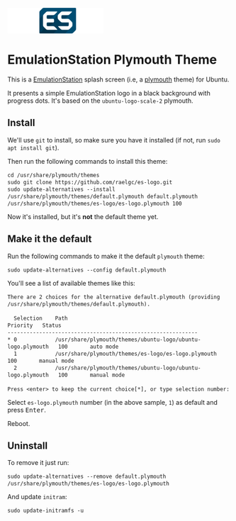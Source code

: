 ![es-logo.png](es-logo.png) 

# EmulationStation Plymouth Theme

This is a [EmulationStation](https://github.com/RetroPie/EmulationStation) splash screen (i.e, a [plymouth](https://wiki.ubuntu.com/Plymouth) theme) for Ubuntu.

It presents a simple EmulationStation logo in a black background with progress dots. It's based on the `ubuntu-logo-scale-2` plymouth.

## Install

We'll use `git` to install, so make sure you have it installed (if not, run `sudo apt install git`).

Then run the following commands to install this theme:

    cd /usr/share/plymouth/themes
    sudo git clone https://github.com/raelgc/es-logo.git
    sudo update-alternatives --install /usr/share/plymouth/themes/default.plymouth default.plymouth /usr/share/plymouth/themes/es-logo/es-logo.plymouth 100

Now it's installed, but it's **not** the default theme yet.

## Make it the default 

Run the following commands to make it the default `plymouth` theme:

    sudo update-alternatives --config default.plymouth

You'll see a list of available themes like this:

```
There are 2 choices for the alternative default.plymouth (providing /usr/share/plymouth/themes/default.plymouth).

  Selection    Path                                                         Priority   Status
------------------------------------------------------------
* 0            /usr/share/plymouth/themes/ubuntu-logo/ubuntu-logo.plymouth   100       auto mode
  1            /usr/share/plymouth/themes/es-logo/es-logo.plymouth           100       manual mode
  2            /usr/share/plymouth/themes/ubuntu-logo/ubuntu-logo.plymouth   100       manual mode

Press <enter> to keep the current choice[*], or type selection number:
```

Select `es-logo.plymouth` number (in the above sample, `1`) as default and press <kbd>Enter</kbd>.

Reboot.

## Uninstall

To remove it just run:

    sudo update-alternatives --remove default.plymouth /usr/share/plymouth/themes/es-logo/es-logo.plymouth

And update `initram`:

    sudo update-initramfs -u

